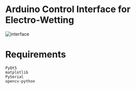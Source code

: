 # Arduino Control Interface for Electro-Wetting

![interface](https://i.imgur.com/dimPPTT.png)

# Requirements
```
PyQt5
matplotlib
PySerial
opencv-python
```
